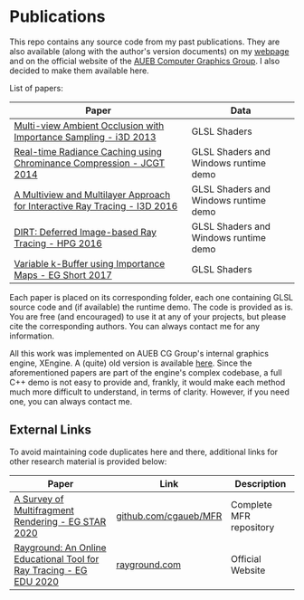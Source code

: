 # Publications
This repo contains any source code from my past publications. They are also available (along with the author's version documents) on my [webpage](https://kostasvardis.com) and on the official website of the [AUEB Computer Graphics Group](http://graphics.cs.aueb.gr/graphics).
I also decided to make them available here.

List of papers:

| **Paper**  | Data |
| --- | --- |
| [Multi-view Ambient Occlusion with Importance Sampling - i3D 2013](http://dl.acm.org/citation.cfm?id=2448214) | GLSL Shaders |
| [Real-time Radiance Caching using Chrominance Compression - JCGT 2014](http://jcgt.org/published/0003/04/06/) | GLSL Shaders and Windows runtime demo |
| [A Multiview and Multilayer Approach for Interactive Ray Tracing - I3D 2016](http://dl.acm.org/citation.cfm?id=2856401) | GLSL Shaders and Windows runtime demo |
| [DIRT: Deferred Image-based Ray Tracing - HPG 2016](http://diglib.eg.org/handle/10.2312/hpg20161193) | GLSL Shaders and Windows runtime demo |
| [Variable k-Buffer using Importance Maps - EG Short 2017](https://diglib.eg.org/handle/10.2312/egsh20171005) | GLSL Shaders |

Each paper is placed on its corresponding folder, each one containing GLSL source code and (if available) the runtime demo.
The code is provided as is. You are free (and encouraged) to use it at any of your projects, but please cite the corresponding authors. You can always contact me for any information.

All this work was implemented on AUEB CG Group's internal graphics engine, XEngine. A (quite) old version is available [here](http://graphics.cs.aueb.gr/graphics/downloads.html). Since the aforementioned papers are part of the engine's complex codebase, a full C++ demo is not easy to provide and, frankly, it would make each method much more difficult to understand, in terms of clarity. However, if you need one, you can always contact me.

## External Links
To avoid maintaining code duplicates here and there, additional links for other research material is provided below:

| **Paper**  | Link | Description |
| --- | --- | --- |
| [A Survey of Multifragment Rendering - EG STAR 2020](https://diglib.eg.org/handle/10.2312/egsh20171005) | [github.com/cgaueb/MFR](https://github.com/cgaueb/MFR) | Complete MFR repository |
| [Rayground: An Online Educational Tool for Ray Tracing - EG EDU 2020](https://diglib.eg.org/handle/10.2312/eged20201027) | [rayground.com](https://rayground.com) | Official Website |


